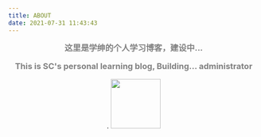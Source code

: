 ```yaml
---
title: ABOUT
date: 2021-07-31 11:43:43
---
```

<style>
	h3{
		text-align:center;
		margin:auto,0;
		margin-top:0 !important;
		font-weight: bold;
		color:gray;
	}
</style>

<center>	
	<h3>这里是学绅的个人学习博客，建设中...</h3>
	<h3>This is SC's personal learning blog, Building... administrator</h3>.
	<img src="logo_GC.png" width="100" height="100">
</center>